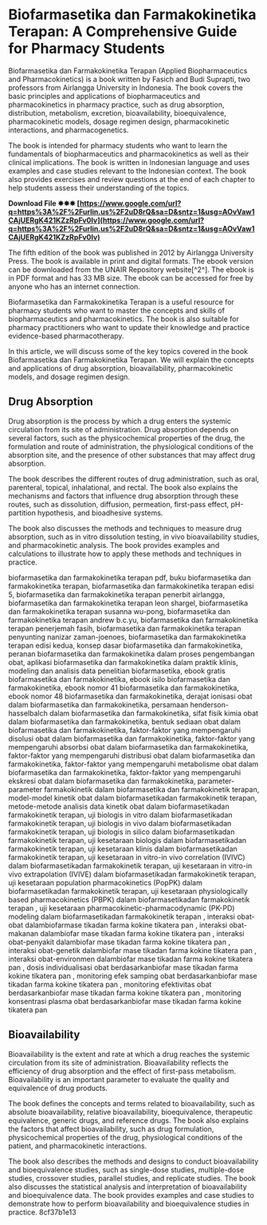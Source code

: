 
 
# Biofarmasetika dan Farmakokinetika Terapan: A Comprehensive Guide for Pharmacy Students
 
Biofarmasetika dan Farmakokinetika Terapan (Applied Biopharmaceutics and Pharmacokinetics) is a book written by Fasich and Budi Suprapti, two professors from Airlangga University in Indonesia. The book covers the basic principles and applications of biopharmaceutics and pharmacokinetics in pharmacy practice, such as drug absorption, distribution, metabolism, excretion, bioavailability, bioequivalence, pharmacokinetic models, dosage regimen design, pharmacokinetic interactions, and pharmacogenetics.
 
The book is intended for pharmacy students who want to learn the fundamentals of biopharmaceutics and pharmacokinetics as well as their clinical implications. The book is written in Indonesian language and uses examples and case studies relevant to the Indonesian context. The book also provides exercises and review questions at the end of each chapter to help students assess their understanding of the topics.
 
**Download File ✸✸✸ [https://www.google.com/url?q=https%3A%2F%2Furlin.us%2F2uD8rQ&sa=D&sntz=1&usg=AOvVaw1CAjUERgK421KZzRpFv0Iv](https://www.google.com/url?q=https%3A%2F%2Furlin.us%2F2uD8rQ&sa=D&sntz=1&usg=AOvVaw1CAjUERgK421KZzRpFv0Iv)**


 
The fifth edition of the book was published in 2012 by Airlangga University Press. The book is available in print and digital formats. The ebook version can be downloaded from the UNAIR Repository website[^2^]. The ebook is in PDF format and has 33 MB size. The ebook can be accessed for free by anyone who has an internet connection.
 
Biofarmasetika dan Farmakokinetika Terapan is a useful resource for pharmacy students who want to master the concepts and skills of biopharmaceutics and pharmacokinetics. The book is also suitable for pharmacy practitioners who want to update their knowledge and practice evidence-based pharmacotherapy.
  
In this article, we will discuss some of the key topics covered in the book Biofarmasetika dan Farmakokinetika Terapan. We will explain the concepts and applications of drug absorption, bioavailability, pharmacokinetic models, and dosage regimen design.
 
## Drug Absorption
 
Drug absorption is the process by which a drug enters the systemic circulation from its site of administration. Drug absorption depends on several factors, such as the physicochemical properties of the drug, the formulation and route of administration, the physiological conditions of the absorption site, and the presence of other substances that may affect drug absorption.
 
The book describes the different routes of drug administration, such as oral, parenteral, topical, inhalational, and rectal. The book also explains the mechanisms and factors that influence drug absorption through these routes, such as dissolution, diffusion, permeation, first-pass effect, pH-partition hypothesis, and bioadhesive systems.
 
The book also discusses the methods and techniques to measure drug absorption, such as in vitro dissolution testing, in vivo bioavailability studies, and pharmacokinetic analysis. The book provides examples and calculations to illustrate how to apply these methods and techniques in practice.
 
biofarmasetika dan farmakokinetika terapan pdf,  buku biofarmasetika dan farmakokinetika terapan,  biofarmasetika dan farmakokinetika terapan edisi 5,  biofarmasetika dan farmakokinetika terapan penerbit airlangga,  biofarmasetika dan farmakokinetika terapan leon shargel,  biofarmasetika dan farmakokinetika terapan susanna wu-pong,  biofarmasetika dan farmakokinetika terapan andrew b.c.yu,  biofarmasetika dan farmakokinetika terapan penerjemah fasih,  biofarmasetika dan farmakokinetika terapan penyunting nanizar zaman-joenoes,  biofarmasetika dan farmakokinetika terapan edisi kedua,  konsep dasar biofarmasetika dan farmakokinetika,  peranan biofarmasetika dan farmakokinetika dalam proses pengembangan obat,  aplikasi biofarmasetika dan farmakokinetika dalam praktik klinis,  modeling dan analisis data penelitian biofarmasetika,  ebook gratis biofarmasetika dan farmakokinetika,  ebook isilo biofarmasetika dan farmakokinetika,  ebook nomor 41 biofarmasetika dan farmakokinetika,  ebook nomor 48 biofarmasetika dan farmakokinetika,  derajat ionisasi obat dalam biofarmasetika dan farmakokinetika,  persamaan henderson-hasselbalch dalam biofarmasetika dan farmakokinetika,  sifat fisik kimia obat dalam biofarmasetika dan farmakokinetika,  bentuk sediaan obat dalam biofarmasetika dan farmakokinetika,  faktor-faktor yang mempengaruhi disolusi obat dalam biofarmasetika dan farmakokinetika,  faktor-faktor yang mempengaruhi absorbsi obat dalam biofarmasetika dan farmakokinetika,  faktor-faktor yang mempengaruhi distribusi obat dalam biofarmasetika dan farmakokinetika,  faktor-faktor yang mempengaruhi metabolisme obat dalam biofarmasetika dan farmakokinetika,  faktor-faktor yang mempengaruhi ekskresi obat dalam biofarmasetika dan farmakokinetika,  parameter-parameter farmakokinetik dalam biofarmasetika dan farmakokinetik terapan,  model-model kinetik obat dalam biofarmasetikadan farmakokinetik terapan,  metode-metode analisis data kinetik obat dalam biofarmasetikadan farmakokinetik terapan,  uji biologis in vitro dalam biofarmasetikadan farmakokinetik terapan,  uji biologis in vivo dalam biofarmasetikadan farmakokinetik terapan,  uji biologis in silico dalam biofarmasetikadan farmakokinetik terapan,  uji kesetaraan biologis dalam biofarmasetikadan farmakokinetik terapan,  uji kesetaraan klinis dalam biofarmasetikadan farmakokinetik terapan,  uji kesetaraan in vitro-in vivo correlation (IVIVC) dalam biofarmasetikadan farmakokinetik terapan,  uji kesetaraan in vitro-in vivo extrapolation (IVIVE) dalam biofarmasetikadan farmakokinetik terapan,  uji kesetaraan population pharmacokinetics (PopPK) dalam biofarmasetikadan farmakokinetik terapan,  uji kesetaraan physiologically based pharmacokinetics (PBPK) dalam biofarmasetikadan farmakokinetik terapan ,  uji kesetaraan pharmacokinetic-pharmacodynamic (PK-PD) modeling dalam biofarmasetikadan farmakokinetik terapan ,  interaksi obat-obat dalambiofarmase tikadan farma kokine tikatera pan ,  interaksi obat-makanan dalambiofar mase tikadan farma kokine tikatera pan ,  interaksi obat-penyakit dalambiofar mase tikadan farma kokine tikatera pan ,  interaksi obat-genetik dalambiofar mase tikadan farma kokine tikatera pan ,  interaksi obat-environmen dalambiofar mase tikadan farma kokine tikatera pan ,  dosis individualisasi obat berdasarkanbiofar mase tikadan farma kokine tikatera pan ,  monitoring efek samping obat berdasarkanbiofar mase tikadan farma kokine tikatera pan ,  monitoring efektivitas obat berdasarkanbiofar mase tikadan farma kokine tikatera pan ,  monitoring konsentrasi plasma obat berdasarkanbiofar mase tikadan farma kokine tikatera pan
 
## Bioavailability
 
Bioavailability is the extent and rate at which a drug reaches the systemic circulation from its site of administration. Bioavailability reflects the efficiency of drug absorption and the effect of first-pass metabolism. Bioavailability is an important parameter to evaluate the quality and equivalence of drug products.
 
The book defines the concepts and terms related to bioavailability, such as absolute bioavailability, relative bioavailability, bioequivalence, therapeutic equivalence, generic drugs, and reference drugs. The book also explains the factors that affect bioavailability, such as drug formulation, physicochemical properties of the drug, physiological conditions of the patient, and pharmacokinetic interactions.
 
The book also describes the methods and designs to conduct bioavailability and bioequivalence studies, such as single-dose studies, multiple-dose studies, crossover studies, parallel studies, and replicate studies. The book also discusses the statistical analysis and interpretation of bioavailability and bioequivalence data. The book provides examples and case studies to demonstrate how to perform bioavailability and bioequivalence studies in practice.
 8cf37b1e13
 
